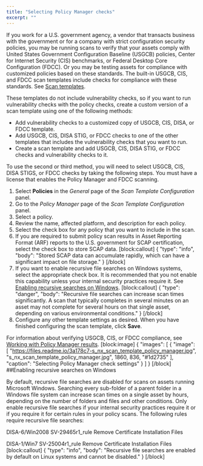 ```yaml
---
title: "Selecting Policy Manager checks"
excerpt: ""
---
```

If you work for a U.S. government agency, a vendor that transacts business with the government or for a company with strict configuration security policies, you may be running scans to verify that your assets comply with United States Government Configuration Baseline (USGCB) policies, Center for Internet Security (CIS) benchmarks, or Federal Desktop Core Configuration (FDCC). Or you may be testing assets for compliance with customized policies based on these standards. The built-in USGCB, CIS, and FDCC scan templates include checks for compliance with these standards. See [Scan templates](doc:scan-templates).

These templates do not include vulnerability checks, so if you want to run vulnerability checks with the policy checks, create a custom version of a scan template using one of the following methods:

* Add vulnerability checks to a customized copy of USGCB, CIS, DISA, or FDCC template.
* Add USGCB, CIS, DISA STIG, or FDCC checks to one of the other templates that includes the vulnerability checks that you want to run.
* Create a scan template and add USGCB, CIS, DISA STIG, or FDCC checks and vulnerability checks to it.

To use the second or third method, you will need to select USGCB, CIS, DISA STIGS, or FDCC checks by taking the following steps. You must have a license that enables the Policy Manager and FDCC scanning.

1. Select **Policies** in the _General_ page of the _Scan Template Configuration_ panel.
2. Go to the _Policy Manager_ page of the _Scan Template Configuration_ panel.
3. Select a policy.
4. Review the name, affected platform, and description for each policy.
5. Select the check box for any policy that you want to include in the scan.
6. If you are required to submit policy scan results in Asset Reporting Format (ARF) reports to the U.S. government for SCAP certification, select the check box to store SCAP data.
[block:callout]
{
  "type": "info",
  "body": "Stored SCAP data can accumulate rapidly, which can have a significant impact on file storage."
}
[/block]
7. If you want to enable recursive file searches on Windows systems, select the appropriate check box. It is recommended that you not enable this capability unless your internal security practices require it. See [Enabling recursive searches on Windows](doc:selecting-policy-manager-checks#section-enabling-recursive-searches-on-windows).
[block:callout]
{
  "type": "danger",
  "body": "Recursive file searches can increase scan times significantly. A scan that typically completes in several minutes on an asset may not complete for several hours on that single asset, depending on various environmental conditions."
}
[/block]
8. Configure any other template settings as desired. When you have finished configuring the scan template, click **Save**.

For information about verifying USGCB, CIS, or FDCC compliance, see [Working with Policy Manager results](doc:working-with-policy-manager-results).
[block:image]
{
  "images": [
    {
      "image": [
        "https://files.readme.io/3a178c7-s_nx_scan_template_policy_manager.jpg",
        "s_nx_scan_template_policy_manager.jpg",
        1860,
        836,
        "#1d2735"
      ],
      "caption": "Selecting Policy Manager check settings"
    }
  ]
}
[/block]
##Enabling recursive searches on Windows

By default, recursive file searches are disabled for scans on assets running Microsoft Windows. Searching every sub-folder of a parent folder in a Windows file system can increase scan times on a single asset by hours, depending on the number of folders and files and other conditions. Only enable recursive file searches if your internal security practices require it or if you require it for certain rules in your policy scans. The following rules require recursive file searches:

DISA-6/Win2008
SV-29465r1_rule
Remove Certificate Installation Files

DISA-1/Win7
SV-25004r1_rule
Remove Certificate Installation Files
[block:callout]
{
  "type": "info",
  "body": "Recursive file searches are enabled by default on Linux systems and cannot be disabled."
}
[/block]
